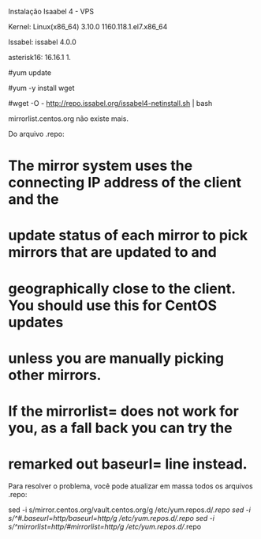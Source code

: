 Instalação Isaabel 4 - VPS 

Kernel: 	Linux(x86_64)	3.10.0	1160.118.1.el7.x86_64

Issabel: 	issabel	4.0.0

asterisk16:	16.16.1	1.

#yum update 

#yum -y install wget 

#wget -O - http://repo.issabel.org/issabel4-netinstall.sh | bash

mirrorlist.centos.org não existe mais.

Do arquivo .repo:

# The mirror system uses the connecting IP address of the client and the
# update status of each mirror to pick mirrors that are updated to and
# geographically close to the client.  You should use this for CentOS updates
# unless you are manually picking other mirrors.
#
# If the mirrorlist= does not work for you, as a fall back you can try the
# remarked out baseurl= line instead.
Para resolver o problema, você pode atualizar em massa todos os arquivos .repo:

sed -i s/mirror.centos.org/vault.centos.org/g /etc/yum.repos.d/*.repo
sed -i s/^#.*baseurl=http/baseurl=http/g /etc/yum.repos.d/*.repo
sed -i s/^mirrorlist=http/#mirrorlist=http/g /etc/yum.repos.d/*.repo
